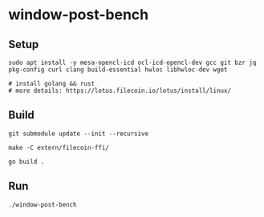 # window-post-bench

## Setup

```shell
sudo apt install -y mesa-opencl-icd ocl-icd-opencl-dev gcc git bzr jq pkg-config curl clang build-essential hwloc libhwloc-dev wget

# install golang && rust
# more details: https://lotus.filecoin.io/lotus/install/linux/
```

## Build 

```shell
git submodule update --init --recursive

make -C extern/filecoin-ffi/

go build .
```

## Run

```shell
./window-post-bench 
```